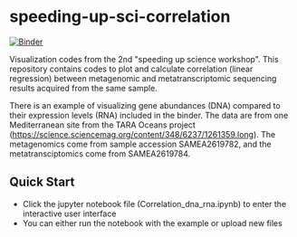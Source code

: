 # speeding-up-sci-correlation
[![Binder](https://mybinder.org/badge_logo.svg)](https://mybinder.org/v2/git/https%3A%2F%2Fgithub.com%2Fzeyaxue%2Fspeeding-up-sci-correlation/master)

Visualization codes from the 2nd "speeding up science workshop". This repository contains codes to plot and calculate correlation (linear regression) between metagenomic and metatranscriptomic sequencing results acquired from the same sample.

There is an example of visualizing gene abundances (DNA) compared to their expression levels (RNA) included in the binder. The data are from one Mediterranean site from the TARA Oceans project (https://science.sciencemag.org/content/348/6237/1261359.long). The metagenomics come from sample accession SAMEA2619782, and the metatransciptomics come from SAMEA2619784.

## Quick Start
- Click the jupyter notebook file (Correlation_dna_rna.ipynb) to enter the interactive user interface
- You can either run the notebook with the example or upload new files 
